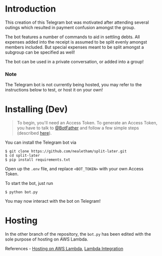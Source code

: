 # Introduction

This creation of this Telegram bot was motivated after attending several outings which resulted in payment confusion amongst the group.

The bot features a number of commands to aid in settling debts. All expenses added into the receipt is assumed to be split evenly amongst members included. But special expenses meant to be split amongst a subgroup can be specified as well!

The bot can be used in a private conversation, or added into a group!

### Note

The Telegram bot is not currently being hosted, you may refer to the instructions below to test, or host it on your own!

# Installing (Dev)

> To begin, you'll need an Access Token. To generate an Access Token, you have to talk to [@BotFather](https://telegram.me/botfather) and follow a few simple steps (described [here](https://core.telegram.org/bots/features#botfather)).

You can install the Telegram bot via

```code: shell
$ git clone https://github.com/nealetham/split-later.git
$ cd split-later
$ pip install requirements.txt
```

Open up the `.env` file, and replace `<BOT_TOKEN>` with your own Access Token.

To start the bot, just run

```code: shell
$ python bot.py
```

You may now interact with the bot on Telegram!

# Hosting

In the other branch of the repository, the `bot.py` has been edited with the sole purpose of hosting on AWS Lambda.

References - [Hosting on AWS Lambda](https://github.com/havebeenfitz/om-random-coffee-bot/wiki/Hosting-the-bot-on-AWS-Lambda), [Lambda Integration](https://dev.to/aws-builders/create-a-telegram-bot-with-aws-lambda-integration-part-1-4616)
